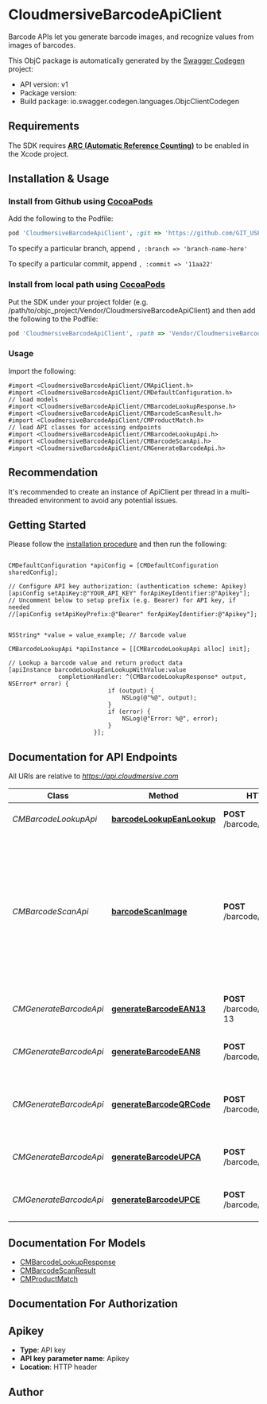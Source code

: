 # CloudmersiveBarcodeApiClient

Barcode APIs let you generate barcode images, and recognize values from images of barcodes.

This ObjC package is automatically generated by the [Swagger Codegen](https://github.com/swagger-api/swagger-codegen) project:

- API version: v1
- Package version: 
- Build package: io.swagger.codegen.languages.ObjcClientCodegen

## Requirements

The SDK requires [**ARC (Automatic Reference Counting)**](http://stackoverflow.com/questions/7778356/how-to-enable-disable-automatic-reference-counting) to be enabled in the Xcode project.

## Installation & Usage
### Install from Github using [CocoaPods](https://cocoapods.org/)

Add the following to the Podfile:

```ruby
pod 'CloudmersiveBarcodeApiClient', :git => 'https://github.com/GIT_USER_ID/GIT_REPO_ID.git'
```

To specify a particular branch, append `, :branch => 'branch-name-here'`

To specify a particular commit, append `, :commit => '11aa22'`

### Install from local path using [CocoaPods](https://cocoapods.org/)

Put the SDK under your project folder (e.g. /path/to/objc_project/Vendor/CloudmersiveBarcodeApiClient) and then add the following to the Podfile:

```ruby
pod 'CloudmersiveBarcodeApiClient', :path => 'Vendor/CloudmersiveBarcodeApiClient'
```

### Usage

Import the following:

```objc
#import <CloudmersiveBarcodeApiClient/CMApiClient.h>
#import <CloudmersiveBarcodeApiClient/CMDefaultConfiguration.h>
// load models
#import <CloudmersiveBarcodeApiClient/CMBarcodeLookupResponse.h>
#import <CloudmersiveBarcodeApiClient/CMBarcodeScanResult.h>
#import <CloudmersiveBarcodeApiClient/CMProductMatch.h>
// load API classes for accessing endpoints
#import <CloudmersiveBarcodeApiClient/CMBarcodeLookupApi.h>
#import <CloudmersiveBarcodeApiClient/CMBarcodeScanApi.h>
#import <CloudmersiveBarcodeApiClient/CMGenerateBarcodeApi.h>

```

## Recommendation

It's recommended to create an instance of ApiClient per thread in a multi-threaded environment to avoid any potential issues.

## Getting Started

Please follow the [installation procedure](#installation--usage) and then run the following:

```objc

CMDefaultConfiguration *apiConfig = [CMDefaultConfiguration sharedConfig];

// Configure API key authorization: (authentication scheme: Apikey)
[apiConfig setApiKey:@"YOUR_API_KEY" forApiKeyIdentifier:@"Apikey"];
// Uncomment below to setup prefix (e.g. Bearer) for API key, if needed
//[apiConfig setApiKeyPrefix:@"Bearer" forApiKeyIdentifier:@"Apikey"];


NSString* *value = value_example; // Barcode value

CMBarcodeLookupApi *apiInstance = [[CMBarcodeLookupApi alloc] init];

// Lookup a barcode value and return product data
[apiInstance barcodeLookupEanLookupWithValue:value
              completionHandler: ^(CMBarcodeLookupResponse* output, NSError* error) {
                            if (output) {
                                NSLog(@"%@", output);
                            }
                            if (error) {
                                NSLog(@"Error: %@", error);
                            }
                        }];

```

## Documentation for API Endpoints

All URIs are relative to *https://api.cloudmersive.com*

Class | Method | HTTP request | Description
------------ | ------------- | ------------- | -------------
*CMBarcodeLookupApi* | [**barcodeLookupEanLookup**](docs/CMBarcodeLookupApi.md#barcodelookupeanlookup) | **POST** /barcode/lookup/ean | Lookup a barcode value and return product data
*CMBarcodeScanApi* | [**barcodeScanImage**](docs/CMBarcodeScanApi.md#barcodescanimage) | **POST** /barcode/scan/image | Scan an image for a barcode and turn the result.  Supported barcode types include AZTEC, CODABAR, CODE_39, CODE_93, CODE_128, DATA_MATRIX, EAN_8, EAN_13, ITF, MAXICODE, PDF_417, QR_CODE, RSS_14, RSS_EXPANDED, UPC_A, UPC_E, All_1D, UPC_EAN_EXTENSION, MSI, PLESSEY, IMB
*CMGenerateBarcodeApi* | [**generateBarcodeEAN13**](docs/CMGenerateBarcodeApi.md#generatebarcodeean13) | **POST** /barcode/generate/ean-13 | Validates and generate a EAN-13 barcode as a PNG file, a type of 1D barcode
*CMGenerateBarcodeApi* | [**generateBarcodeEAN8**](docs/CMGenerateBarcodeApi.md#generatebarcodeean8) | **POST** /barcode/generate/ean-8 | Validates and generate a EAN-8 barcode as a PNG file, a type of 1D barcode
*CMGenerateBarcodeApi* | [**generateBarcodeQRCode**](docs/CMGenerateBarcodeApi.md#generatebarcodeqrcode) | **POST** /barcode/generate/qrcode | Generate a QR code barcode as a PNG file, a type of 2D barcode which can encode free-form text information
*CMGenerateBarcodeApi* | [**generateBarcodeUPCA**](docs/CMGenerateBarcodeApi.md#generatebarcodeupca) | **POST** /barcode/generate/upc-a | Validate and generate a UPC-A barcode as a PNG file, a type of 1D barcode
*CMGenerateBarcodeApi* | [**generateBarcodeUPCE**](docs/CMGenerateBarcodeApi.md#generatebarcodeupce) | **POST** /barcode/generate/upc-e | Validates and generate a UPC-E barcode as a PNG file, a type of 1D barcode


## Documentation For Models

 - [CMBarcodeLookupResponse](docs/CMBarcodeLookupResponse.md)
 - [CMBarcodeScanResult](docs/CMBarcodeScanResult.md)
 - [CMProductMatch](docs/CMProductMatch.md)


## Documentation For Authorization


## Apikey

- **Type**: API key
- **API key parameter name**: Apikey
- **Location**: HTTP header


## Author




